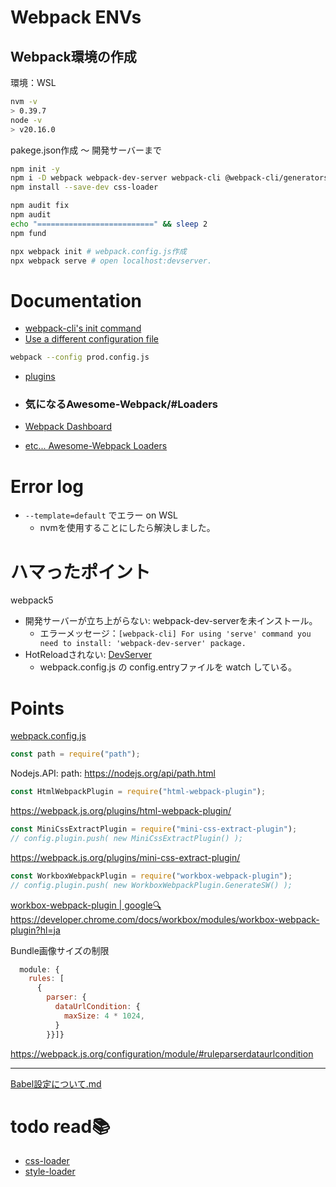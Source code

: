 # Webpack ENVs 
## Webpack環境の作成
環境：WSL

```bash
nvm -v
> 0.39.7
node -v
> v20.16.0
```

pakege.json作成 ～ 開発サーバーまで
```bash
npm init -y
npm i -D webpack webpack-dev-server webpack-cli @webpack-cli/generators
npm install --save-dev css-loader

npm audit fix
npm audit
echo "==========================" && sleep 2
npm fund

npx webpack init # webpack.config.js作成
npx webpack serve # open localhost:devserver.
```

# Documentation
- [webpack-cli's init command](https://webpack.js.org/api/cli/#init)
- [Use a different configuration file](https://webpack.js.org/configuration/#use-a-different-configuration-file)
```bash
webpack --config prod.config.js
```
- [plugins](https://webpack.js.org/plugins/)

- ### 気になるAwesome-Webpack/#Loaders
- [Webpack Dashboard](https://github.com/FormidableLabs/webpack-dashboard)
- [etc...  Awesome-Webpack Loaders](https://webpack.js.org/awesome-webpack/)

# Error log
- `--template=default` でエラー on WSL
  - nvmを使用することにしたら解決しました。

# ハマったポイント
webpack5
- 開発サーバーが立ち上がらない: webpack-dev-serverを未インストール。
  - エラーメッセージ：`[webpack-cli] For using 'serve' command you need to install: 'webpack-dev-server' package.` 
- HotReloadされない: [DevServer](https://webpack.js.org/configuration/dev-server/)
  - webpack.config.js の config.entryファイルを watch している。

# Points
[webpack.config.js](./webpack.config.js)
```js
const path = require("path");
```
Nodejs.API: path: https://nodejs.org/api/path.html

```js
const HtmlWebpackPlugin = require("html-webpack-plugin");
```
https://webpack.js.org/plugins/html-webpack-plugin/

```js
const MiniCssExtractPlugin = require("mini-css-extract-plugin"); 
// config.plugin.push( new MiniCssExtractPlugin() );
```
https://webpack.js.org/plugins/mini-css-extract-plugin/

```js
const WorkboxWebpackPlugin = require("workbox-webpack-plugin");
// config.plugin.push( new WorkboxWebpackPlugin.GenerateSW() );
```
[workbox-webpack-plugin | google🔍](https://www.google.com/search?q=workbox-webpack-plugin&rlz=1C1TKQJ_jaJP1051JP1051&oq=workbox-webpack-plugin&gs_lcrp=EgZjaHJvbWUyBggAEEUYOTIGCAEQABgeMgYIAhAAGB4yBggDEAAYHjIGCAQQABgeMgYIBRAAGB4yBggGEAAYHjIGCAcQABgeMgYICBAAGB4yBggJEAAYHtIBBzQ3OGowajSoAgCwAgA&sourceid=chrome&ie=UTF-8)  
https://developer.chrome.com/docs/workbox/modules/workbox-webpack-plugin?hl=ja

Bundle画像サイズの制限
```js
  module: {
    rules: [
      {
        parser: {
          dataUrlCondition: {
            maxSize: 4 * 1024,
          }
        }}]}
```
https://webpack.js.org/configuration/module/#ruleparserdataurlcondition

---

[Babel設定について.md](readmes/babel.md)

# todo read:books:
- [css-loader](https://webpack.js.org/loaders/css-loader/)
- [style-loader](https://webpack.js.org/loaders/style-loader/)
